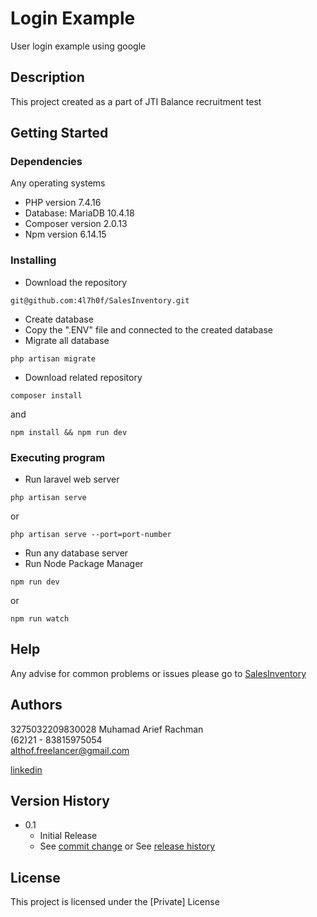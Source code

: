 # Login Example  

User login example using google 

## Description
This project created as a part of JTI Balance recruitment test 

## Getting Started

### Dependencies

Any operating systems
* PHP version 7.4.16 
* Database: MariaDB 10.4.18
* Composer version 2.0.13 
* Npm version 6.14.15

### Installing

* Download the repository
```
git@github.com:4l7h0f/SalesInventory.git
```
* Create database 
* Copy the ".ENV" file and connected to the created database
* Migrate all database
```
php artisan migrate 
```
* Download related repository
```
composer install 
```
and
```
npm install && npm run dev 
```

### Executing program

* Run laravel web server
```
php artisan serve
```
or
```
php artisan serve --port=port-number
```

* Run any database server 
* Run Node Package Manager
```
npm run dev
```
or
```
npm run watch 
```

## Help

Any advise for common problems or issues please go to 
[SalesInventory](https://github.com/4l7h0f/login-test/issues)


## Authors

3275032209830028 Muhamad Arief Rachman <br />
(62)21 - 83815975054 <br />
althof.freelancer@gmail.com <br />

[linkedin](https://www.linkedin.com/in/arief-rachman-34b1bbb8/)

## Version History

* 0.1
    * Initial Release
    * See [commit change]() or See [release history]()

## License

This project is licensed under the [Private] License 